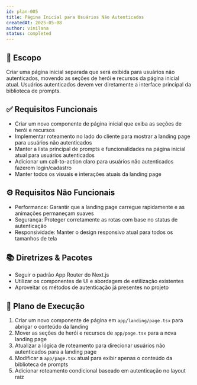 ```yaml
---
id: plan-005
title: Página Inicial para Usuários Não Autenticados
createdAt: 2025-05-08
author: vinilana
status: completed
---
```


## 🧩 Escopo

Criar uma página inicial separada que será exibida para usuários não autenticados, movendo as seções de herói e recursos da página inicial atual. Usuários autenticados devem ver diretamente a interface principal da biblioteca de prompts.

## ✅ Requisitos Funcionais

- Criar um novo componente de página inicial que exiba as seções de herói e recursos
- Implementar roteamento no lado do cliente para mostrar a landing page para usuários não autenticados
- Manter a lista principal de prompts e funcionalidades na página inicial atual para usuários autenticados
- Adicionar um call-to-action claro para usuários não autenticados fazerem login/cadastro
- Manter todos os visuais e interações atuais da landing page

## ⚙️ Requisitos Não Funcionais

- Performance: Garantir que a landing page carregue rapidamente e as animações permaneçam suaves
- Segurança: Proteger corretamente as rotas com base no status de autenticação
- Responsividade: Manter o design responsivo atual para todos os tamanhos de tela

## 📚 Diretrizes & Pacotes

- Seguir o padrão App Router do Next.js
- Utilizar os componentes de UI e abordagem de estilização existentes
- Aproveitar os métodos de autenticação já presentes no projeto

## 🔢 Plano de Execução

1. Criar um novo componente de página em `app/landing/page.tsx` para abrigar o conteúdo da landing
2. Mover as seções de herói e recursos de `app/page.tsx` para a nova landing page
3. Atualizar a lógica de roteamento para direcionar usuários não autenticados para a landing page
4. Modificar a `app/page.tsx` atual para exibir apenas o conteúdo da biblioteca de prompts
5. Adicionar roteamento condicional baseado em autenticação no layout raiz
